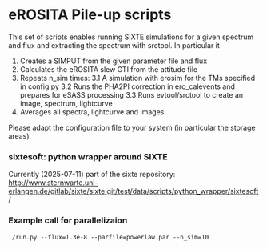 # eROSITA Pile-up scripts

This set of scripts enables running SIXTE simulations for a given spectrum and flux and extracting the spectrum with srctool. In particular it

1. Creates a SIMPUT from the given parameter file and flux
2. Calculates the eROSITA slew GTI from the attitude file
3. Repeats n_sim times:
  3.1 A simulation with erosim for the TMs specified in config.py
  3.2 Runs the PHA2PI correction in ero_calevents and prepares for eSASS processing
  3.3 Runs evtool/srctool to create an image, spectrum, lightcurve
4. Averages all spectra, lightcurve and images

Please adapt the configuration file to your system (in particular the storage areas).

### sixtesoft: python wrapper around SIXTE

Currently (2025-07-11) part of the sixte repository:
http://www.sternwarte.uni-erlangen.de/gitlab/sixte/sixte.git/test/data/scripts/python_wrapper/sixtesoft/

### Example call for parallelizaion

```
./run.py --flux=1.3e-8 --parfile=powerlaw.par --n_sim=10
```
